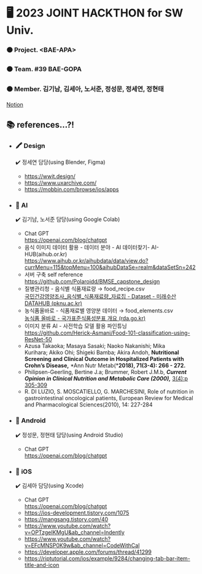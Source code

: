 # :desktop_computer:  **2023 JOINT HACKTHON for SW Univ.**
### :orange_circle: Project. \<BAE-APA>  
### :orange_circle: Team. \#39 BAE-GOPA 
### :orange_circle: Member. 김기남, 김세아, 노서준, 정성문, 정세연, 정현태  
[Notion](https://www.notion.so/3a658c7cdc8d430eb214d79940dd44f6?v=9c9275bb612a4d40aa1c5fb88ba90659&pvs=4, "Notion link")
## :books: references...?!
* ### :crayon: Design
  	:heavy_check_mark: 정세연 담당(using Blender, Figma)
  * https://wwit.design/
  * https://www.uxarchive.com/
  * https://mobbin.com/browse/ios/apps
   
* ### :robot: AI
  	:heavy_check_mark: 김기남, 노서준 담당(using Google Colab)
  * Chat GPT  
https://openai.com/blog/chatgpt 
  * 음식 이미지 데이터 활용 - 데이터 분야 - AI 데이터찾기- AI-HUB(aihub.or.kr)  
https://www.aihub.or.kr/aihubdata/data/view.do?currMenu=115&topMenu=100&aihubDataSe=realm&dataSetSn=242
  * 서버 구축 self reference  
https://github.com/Polaroidd/BMSE_capstone_design
  * 질병관리청 - 음식별 식품재료량 → food_recipe.csv  
[국민건강영양조사_음식별_식품재료량_자료집 - Dataset - 미래수산 DATAHUB (pknu.ac.kr)](https://data.pknu.ac.kr/no/dataset/foodingred)
  * 농식품올바로 - 식품재료별 영양분 데이터 → food_elements.csv  
[농식품 올바로 - 국가표준식품성분표 개요 (rda.go.kr)](http://koreanfood.rda.go.kr/kfi/fct/fctIntro/list?menuId=PS03562#)
  * 이미지 분류 AI - 사전학습 모델 활용 파인튜닝  
https://github.com/Herick-Asmani/Food-101-classification-using-ResNet-50
  * Azusa Takaoka; Masaya Sasaki; Naoko Nakanishi; Mika Kurihara; Akiko Ohi; Shigeki Bamba; Akira Andoh, ****Nutritional Screening and Clinical Outcome in Hospitalized Patients with Crohn’s Disease,**** *Ann Nutr Metab(*****2018), 71(3-4): 266 - 272.****
  * Philipsen-Geerling, Bertine J.a; Brummer, Robert J.M.b, ***Current Opinion in Clinical Nutrition and Metabolic Care (2000),*** [3(4):p 305-309](https://journals.lww.com/co-clinicalnutrition/toc/2000/07000)
  * R. DI LUZIO, S. MOSCATIELLO, G. MARCHESINI, Role of nutrition in gastrointestinal
oncological patients, European Review for Medical and Pharmacological Sciences(2010), 14: 227-284

* ### :green_heart: Android
  	:heavy_check_mark: 정성문, 정현태 담당(using Android Studio)
  * Chat GPT  
https://openai.com/blog/chatgpt

* ### :apple: iOS
  	:heavy_check_mark: 김세아 담당(using Xcode)
  * Chat GPT  
https://openai.com/blog/chatgpt 
  * https://ios-development.tistory.com/1075
  * https://mangsang.tistory.com/40
  * https://www.youtube.com/watch?v=OPTzgeIKMgU&ab_channel=Indently
  * https://www.youtube.com/watch?v=EFcMNSP0K9w&ab_channel=CodeWithCal
  * https://developer.apple.com/forums/thread/41299
  * https://riptutorial.com/ios/example/9284/changing-tab-bar-item-title-and-icon
